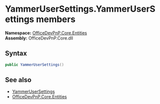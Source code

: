 # YammerUserSettings.YammerUserSettings members 
  

**Namespace:** [OfficeDevPnP.Core.Entities](OfficeDevPnP.Core.Entities.md)  
**Assembly:** OfficeDevPnP.Core.dll  
## Syntax
```C#
public YammerUserSettings()
```
## See also
- [YammerUserSettings](OfficeDevPnP.Core.Entities.YammerUserSettings.md)
- [OfficeDevPnP.Core.Entities](OfficeDevPnP.Core.Entities.md)
